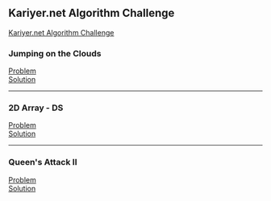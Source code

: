 ## Kariyer.net Algorithm Challenge

[Kariyer.net Algorithm Challenge](https://www.hackerrank.com/kariyer-net-algorithm-challenge) 
### Jumping on the Clouds
[Problem](https://www.hackerrank.com/contests/kariyer-net-algorithm-challenge/challenges/jumping-on-the-clouds) <br>
[Solution](jumpingClouds.java)

---

### 2D Array - DS
[Problem](https://www.hackerrank.com/contests/kariyer-net-algorithm-challenge/challenges/2d-array) <br>
[Solution](2dArray.java)

---

### Queen's Attack II
[Problem](https://www.hackerrank.com/contests/kariyer-net-algorithm-challenge/challenges/queens-attack-2) <br>
[Solution](queensAttack2.java)

